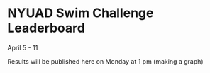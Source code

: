 # NYUAD Swim Challenge Leaderboard  
April 5 - 11  

Results will be published here on Monday at 1 pm (making a graph) 
